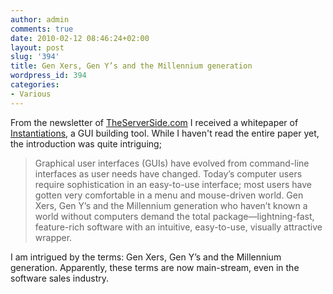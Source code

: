 ```yaml
---
author: admin
comments: true
date: 2010-02-12 08:46:24+02:00
layout: post
slug: '394'
title: Gen Xers, Gen Y’s and the Millennium generation
wordpress_id: 394
categories:
- Various
---
```


From the newsletter of [TheServerSide.com](http://www.theserverside.com/) I received a whitepaper of [Instantiations](http://www.instantiations.com/rcpdeveloper/index.html), a GUI building tool. While I haven't read the entire paper yet, the introduction was quite intriguing;



<blockquote>
Graphical user interfaces (GUIs) have evolved from command-line interfaces as user needs have changed. Today’s computer users require sophistication in an easy-to-use interface; most users have gotten very comfortable in a menu and mouse-driven world. Gen Xers, Gen Y’s and the Millennium generation who haven’t known a world without computers demand the total package—lightning-fast, feature-rich software with an intuitive, easy-to-use, visually attractive wrapper.</blockquote>



I am intrigued by the terms: Gen Xers, Gen Y’s and the Millennium generation. Apparently, these terms are now main-stream, even in the software sales industry.

